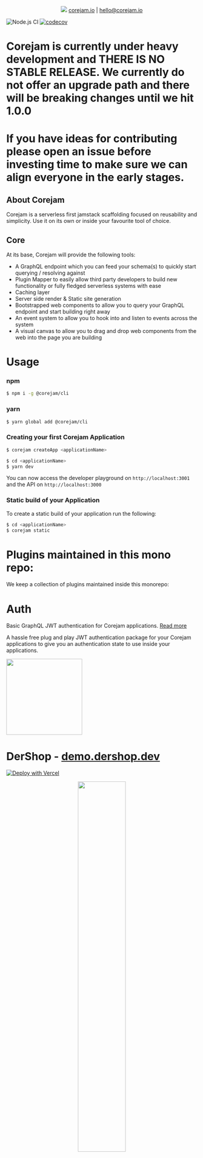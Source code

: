 <p align="center">
<img src="https://corejam.io/assets/logo.png"/>
<a href="https://corejam.io">corejam.io</a> | 
<a href="mailto:hello@corejam.io">hello@corejam.io</a>
</p>

![Node.js CI](https://github.com/Corejam/corejam/workflows/Node.js%20CI/badge.svg)
[![codecov](https://codecov.io/gh/Corejam/corejam/branch/master/graph/badge.svg?token=7UEOPHF0W3)](https://codecov.io/gh/Corejam/corejam)

# Corejam is currently under heavy development and THERE IS NO STABLE RELEASE. We currently do not offer an upgrade path and there will be breaking changes until we hit 1.0.0

# If you have ideas for contributing please open an issue before investing time to make sure we can align everyone in the early stages.

## About Corejam

Corejam is a serverless first jamstack scaffolding focused on reusability and simplicity. Use it on its own or inside your favourite tool of choice.

## Core

At its base, Corejam will provide the following tools:

- A GraphQL endpoint which you can feed your schema(s) to quickly start querying / resolving against
- Plugin Mapper to easily allow third party developers to build new functionality or fully fledged serverless systems with ease
- Caching layer
- Server side render & Static site generation
- Bootstrapped web components to allow you to query your GraphQL endpoint and start building right away
- An event system to allow you to hook into and listen to events across the system
- A visual canvas to allow you to drag and drop web components from the web into the page you are building

# Usage 

### npm
```bash
$ npm i -g @corejam/cli
```

### yarn
```bash
$ yarn global add @corejam/cli
```

### Creating your first Corejam Application

```bash
$ corejam createApp <applicationName>
```

```bash
$ cd <applicationName>
$ yarn dev
```

You can now access the developer playground on `http://localhost:3001` and the API on `http://localhost:3000`

### Static build of your Application

To create a static build of your application run the following:

```bash
$ cd <applicationName>
$ corejam static
```


# Plugins maintained in this mono repo:

We keep a collection of plugins maintained inside this monorepo:

# Auth

Basic GraphQL JWT authentication for Corejam applications. [Read more](packages/plugins/auth/README.md)

A hassle free plug and play JWT authentication package for your Corejam applications to give you an authentication state to use inside your applications.

<img width="200px" src="https://i.imgur.com/kHmFp4b.gif" />

# DerShop -  <a href="https://demo.dershop.dev">demo.dershop.dev</a>

[![Deploy with Vercel](https://vercel.com/button)](https://vercel.com/new/git/external?repository-url=https%3A%2F%2Fgithub.com%2Fcorejam%2Fcorejam%2Ftree%2Fmaster%2Fexamples%2Fnextjs&env=JWT_HASH&envDescription=JWT_HASH%20can%20currently%20just%20be%20a%20random%20string.%20This%20is%20used%20to%20sign%20auth%20tokens&project-name=dershop&repository-name=dershop&redirect-url=https%3A%2F%2Fgithub.com%2Fcorejam%2Fcorejam&demo-title=DerShop%20-%20Serverless%20Ecommerce&demo-description=A%20statically%20generated%20webshop%20built%20with%20Corejam&demo-url=https%3A%2F%2Fdershop.dev&demo-image=https%3A%2F%2Fdershop.dev%2Fstatic%2Fimages%2FpreviewAlpha.jpg)

<p align="center">
<img width="50%" src="https://dershop.dev/static/logodarkHorizontal.svg" />
<img width="50%" src="https://dershop.dev/static/images/previewAlpha.jpg" />
</p>

Serverless webshop built with Corejam. [Read more](packages/plugins/dershop/README.md)

We currently only build React output targets but we plan on supporting all Stencil.js supported targets. Feel free to contact us if you want to help out.

# Mono repo development setup

We use lerna / yarn to manage our packages.

```bash
$ yarn --frozen-lockfile
$ yarn build
$ yarn bs
```

# Debugging configuration

If you are using VSCode you can use the commited vscode configuration to jump right in. Simply choose the configuration you want and hit run.

For hooking / debugging into the running corejam server boot the api in whichever package you like using `yarn corejam api:serve` and you can then run the `@corejam:api` configuration to select your running process.
